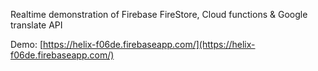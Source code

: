 Realtime demonstration of Firebase FireStore, Cloud functions & Google translate API

Demo: [https://helix-f06de.firebaseapp.com/](https://helix-f06de.firebaseapp.com/)
